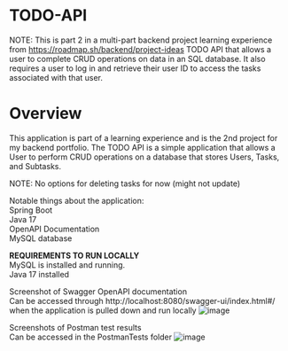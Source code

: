 # TODO-API
NOTE: This is part 2 in a multi-part backend project learning experience from https://roadmap.sh/backend/project-ideas
TODO API that allows a user to complete CRUD operations on data in an SQL database. It also requires a user to log in and retrieve their user ID to access the tasks associated with that user.

# Overview
This application is part of a learning experience and is the 2nd project for my backend portfolio. The TODO API is a simple application that allows a User to perform CRUD operations on a database that stores Users, Tasks, and Subtasks. <be>
<p>
  NOTE: No options for deleting tasks for now (might not update)
</p>

Notable things about the application: <br>
Spring Boot <br>
Java 17 <br>
OpenAPI Documentation <br>
MySQL database <br>

**REQUIREMENTS TO RUN LOCALLY** <br>
MySQL is installed and running. <br>
Java 17 installed

Screenshot of Swagger OpenAPI documentation <br>
Can be accessed through http://localhost:8080/swagger-ui/index.html#/ when the application is pulled down and run locally
![image](https://github.com/user-attachments/assets/7eb2142c-92d3-4537-a997-abbb0993c32f)

Screenshots of Postman test results <br>
Can be accessed in the PostmanTests folder
![image](https://github.com/user-attachments/assets/62cf8b36-3a32-4862-a2dc-5fa1e827a16f)

